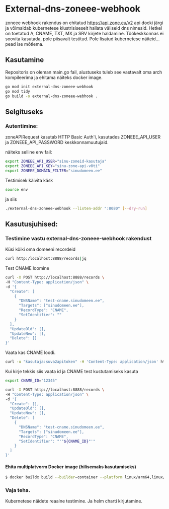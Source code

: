 # External-dns-zoneee-webhook

zoneee webhook rakendus on ehitatud https://api.zone.eu/v2 api docki järgi ja võimaldab kubernetese klustrisiseselt hallata väliseid dns nimesid.
Hetkel on toetatud A, CNAME, TXT, MX ja SRV kirjete haldamine.
Töökeskkonnas ei soovita kasutada, pole piisavalt testitud.
Pole lisatud kubernetese näiteid... pead ise mõtlema.

## Kasutamine
Repositoris on oleman main.go fail, alustuseks tuleb see vastavalt oma arch kompileerima ja ehitama näiteks docker image.
```sh
go mod init external-dns-zoneee-webhook
go mod tidy
go build -o external-dns-zoneee-webhook .
```

## Selgituseks
### Autentimine: 
zoneAPIRequest kasutab HTTP Basic Auth'i, kasutades ZONEEE_API_USER ja ZONEEE_API_PASSWORD keskkonnamuutujaid.

näiteks selline env fail:
```sh
export ZONEEE_API_USER="sinu-zoneid-kasutaja"
export ZONEEE_API_KEY="sinu-zone-api-võti"
export ZONEEE_DOMAIN_FILTER="sinudomeen.ee" 
```
Testimisek käivita käsk
```sh
source env
```
ja siis
```sh
./external-dns-zoneee-webhook --listen-addr ":8080" [--dry-run]
```

## Kasutusjuhised:

### Testimine vastu external-dns-zoneee-webhook rakendust

Küsi kõiki oma domeeni recordeid
```sh
curl http:/localhost:8888/records|jq
```
Test CNAME loomine
```sh
curl -X POST http://localhost:8888/records \
-H "Content-Type: application/json" \
-d '{
  "Create": [
    {
      "DNSName": "test-cname.sinudomeen.ee",
      "Targets": ["sinudomeen.ee"],
      "RecordType": "CNAME",
      "SetIdentifier": ""
    }
  ],
  "UpdateOld": [],
  "UpdateNew": [],
  "Delete": []
}'
```
Vaata kas CNAME loodi.
```sh
curl -u "kasutaja:suva2apitoken" -H 'Content-Type: application/json' https://api.zone.eu/v2/dns/sinudomeen.ee/cname|jq
```

Kui kirje tekkis siis vaata id ja CNAME test kustutamiseks kasuta
```sh
export CNAME_ID="12345"
```

```sh
curl -X POST http://localhost:8888/records \
-H "Content-Type: application/json" \
-d '{
  "Create": [],
  "UpdateOld": [],
  "UpdateNew": [],
  "Delete": [
    {
      "DNSName": "test-cname.sinudomeen.ee",
      "Targets": ["sinudomeen.ee"],
      "RecordType": "CNAME",
      "SetIdentifier": "'"${CNAME_ID}"'"
    }
  ]
}'
```

#### Ehita multiplatvorm Docker image (hilisemaks kasutamiseks)
```sh
$ docker buildx build --builder=container --platform linux/arm64,linux/amd64 -t markosoom/external-dns-zoneee-webhook . -f Dockerfile --push
```

### Vaja teha.
Kubernetese näidete reaalne testimine. Ja helm charti kirjutamine.

